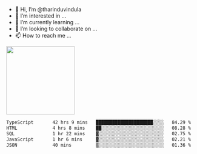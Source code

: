 - 👋 Hi, I’m @tharinduvindula
- 👀 I’m interested in ...
- 🌱 I’m currently learning ...
- 💞️ I’m looking to collaborate on ...
- 📫 How to reach me ...

<!---
tharinduvindula/tharinduvindula is a ✨ special ✨ repository because its `README.md` (this file) appears on your GitHub profile.
You can click the Preview link to take a look at your changes.
--->

<img height="180em" src="https://github-readme-stats.vercel.app/api?username=tharinduvindula&show_icons=true&hide_border=false&&count_private=true&include_all_commits=true" />


<!--START_SECTION:waka-->

```txt
TypeScript       42 hrs 9 mins   █████████████████████░░░░   84.29 %
HTML             4 hrs 8 mins    ██░░░░░░░░░░░░░░░░░░░░░░░   08.28 %
SQL              1 hr 22 mins    ▓░░░░░░░░░░░░░░░░░░░░░░░░   02.75 %
JavaScript       1 hr 6 mins     ▓░░░░░░░░░░░░░░░░░░░░░░░░   02.21 %
JSON             40 mins         ▒░░░░░░░░░░░░░░░░░░░░░░░░   01.36 %
```

<!--END_SECTION:waka-->
